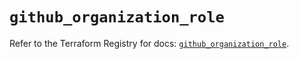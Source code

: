 # `github_organization_role`

Refer to the Terraform Registry for docs: [`github_organization_role`](https://registry.terraform.io/providers/integrations/github/6.7.5/docs/resources/organization_role).
